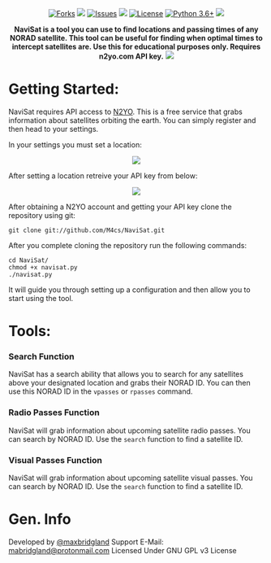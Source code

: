 <p align="center">
  <a href="https://github.com/M4cs/NaviSat/network"><img src="https://img.shields.io/github/forks/M4cs/NaviSat.svg" alt="Forks"></a>
  <a href="https://github.com/M4cs/NaviSat/stargazers"><img src="https://img.shields.io/github/stars/M4cs/NaviSat.svg" atl="Stars"></a>
  <a href="https://github.com/M4cs/NaviSat/issues"><img src="https://img.shields.io/github/issues/M4cs/NaviSat.svg" alt="Issues"></a>
  <a href=""><img src="https://img.shields.io/badge/version-1.0.0-green.svg?syle=popout"></a>
  <a href="https://github.com/M4cs/NaviSat/blob/master/LICENSE.md"><img src="https://img.shields.io/github/license/M4cs/NaviSat.svg" alt="License"></a>
  <a href="http://www.python.org/download/"><img alt="Python 3.6+" src="https://img.shields.io/badge/Python-3.6+-yellow.svg"></a>
  <a href="https://discord.gg/7VN9VZe"><img src="https://img.shields.io/badge/discord-join-blue.svg?syle=popout"></a>
</p>
<p align="center">
  <b>NaviSat is a tool you can use to find locations and passing times of any NORAD satellite. This tool can be useful for finding when optimal times to intercept satellites are. Use this for educational purposes only. Requires n2yo.com API key.</b>
  <a href="https://asciinema.org/a/bYgFFg1yDqLyNoRSB9B9VRkV1" target="_blank"><img src="https://asciinema.org/a/bYgFFg1yDqLyNoRSB9B9VRkV1.svg" /></a>
</p>

# Getting Started:

NaviSat requires API access to [N2YO](https://n2yo.com/login/register). This is a free service that grabs information about satellites orbiting the earth. You can simply register and then head to your settings.

In your settings you must set a location:
<p align="center">
  <img src="https://image.prntscr.com/image/x9cjfKwVTAeI2jsRVhJqVw.png">
</p>

After setting a location retreive your API key from below:
<p align="center">
  <img src="https://image.prntscr.com/image/MFjYc9N1SpavA9sMRSd58A.png">
</p>

After obtaining a N2YO account and getting your API key clone the repository using git:
```
git clone git://github.com/M4cs/NaviSat.git
```

After you complete cloning the repository run the following commands:
```
cd NaviSat/
chmod +x navisat.py
./navisat.py
```

It will guide you through setting up a configuration and then allow you to start using the tool.

# Tools:

### Search Function

NaviSat has a search ability that allows you to search for any satellites above your designated location and grabs their NORAD ID. You can then use this NORAD ID in the `vpasses` or `rpasses` command. 

### Radio Passes Function

NaviSat will grab information about upcoming satellite radio passes. You can search by NORAD ID. Use the `search` function to find a satellite ID.

### Visual Passes Function

NaviSat will grab information about upcoming satellite visual passes. You can search by NORAD ID. Use the `search` function to find a satellite ID.

# Gen. Info

Developed by [@maxbridgland](https://twitter.com/maxbridgland)
Support E-Mail: [mabridgland@protonmail.com](mailto://mabridgland@protonmail.com)
Licensed Under GNU GPL v3 License 
